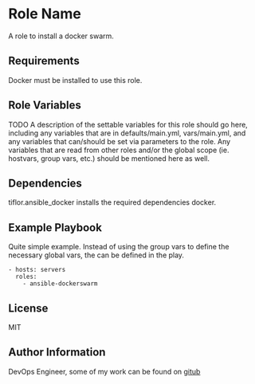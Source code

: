 Role Name
=========

A role to install a docker swarm.

Requirements
------------

Docker must be installed to use this role.

Role Variables
--------------

TODO
A description of the settable variables for this role should go here, including any variables that are in defaults/main.yml, vars/main.yml, and any variables that can/should be set via parameters to the role. Any variables that are read from other roles and/or the global scope (ie. hostvars, group vars, etc.) should be mentioned here as well.

Dependencies
------------

tiflor.ansible_docker installs the required dependencies docker.

Example Playbook
----------------

Quite simple example. Instead of using the group vars to define the necessary global vars, the can be defined in the play.

    - hosts: servers
      roles:
        - ansible-dockerswarm

License
-------

MIT

Author Information
------------------

DevOps Engineer, some of my work can be found on [gitub](https://github.com/tiflor)

